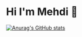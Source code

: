 # Hi I'm Mehdi 👋

[![Anurag's GitHub stats](https://github-readme-stats.vercel.app/api?username=mehdi-abidi)](https://github.com/mehdi-abidi/github-readme-stats)

